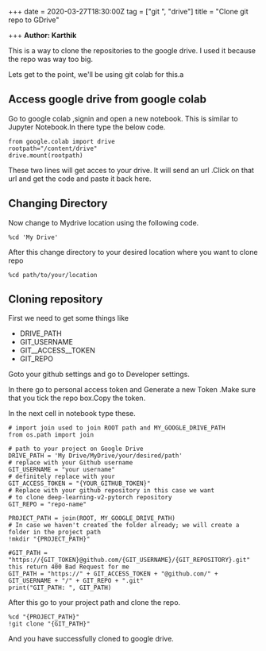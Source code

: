+++
date = 2020-03-27T18:30:00Z
tag = ["git ", "drive"]
title = "Clone git repo to GDrive"

+++
**Author: Karthik**

This is a way to clone the repositories to the google drive. I used it because the repo was way too big.

Lets get to the point, we'll  be using git colab for this.a

## Access google drive from google colab

Go to google colab ,signin and open a new notebook. This is similar to Jupyter Notebook.In there type the below code.

    from google.colab import drive
    rootpath="/content/drive"
    drive.mount(rootpath)

These two lines will get acces to your drive. It will send an url .Click on that url and get the code and paste it back here.

## Changing Directory

Now change to Mydrive location using the following code.

    %cd 'My Drive'

After this change directory to your desired location where you want to clone repo

    %cd path/to/your/location

## Cloning repository

First we need to get some things like

* DRIVE_PATH
* GIT_USERNAME
* GIT__ACCESS__TOKEN
* GIT_REPO

Goto your github settings and go to Developer settings.

In there go to personal access token and Generate a new Token .Make sure that you tick the repo box.Copy the token.

In the next cell in notebook type these.

    # import join used to join ROOT path and MY_GOOGLE_DRIVE_PATH
    from os.path import join  
    
    # path to your project on Google Drive
    DRIVE_PATH = 'My Drive/MyDrive/your/desired/path' 
    # replace with your Github username 
    GIT_USERNAME = "your username" 
    # definitely replace with your
    GIT_ACCESS_TOKEN = "{YOUR_GITHUB_TOKEN}"  
    # Replace with your github repository in this case we want 
    # to clone deep-learning-v2-pytorch repository
    GIT_REPO = "repo-name" 
    
    PROJECT_PATH = join(ROOT, MY_GOOGLE_DRIVE_PATH)
    # In case we haven't created the folder already; we will create a folder in the project path 
    !mkdir "{PROJECT_PATH}"    
    
    #GIT_PATH = "https://{GIT_TOKEN}@github.com/{GIT_USERNAME}/{GIT_REPOSITORY}.git" this return 400 Bad Request for me
    GIT_PATH = "https://" + GIT_ACCESS_TOKEN + "@github.com/" + GIT_USERNAME + "/" + GIT_REPO + ".git"
    print("GIT_PATH: ", GIT_PATH)

After this go to your project path and clone the repo.

    %cd "{PROJECT_PATH}"
    !git clone "{GIT_PATH}"

And you have successfully cloned to google drive.